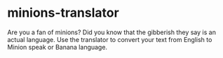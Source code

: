 # minions-translator
Are you a fan of minions? Did you know that the gibberish they say is an actual language. Use the translator to convert your text from English to Minion speak or Banana language.
